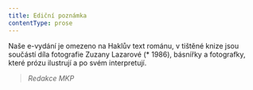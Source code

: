 ```yaml
---
title: Ediční poznámka
contentType: prose
---
```


<section>

Naše e-vydání je omezeno na Haklův text románu, v tištěné knize jsou součástí díla fotografie Zuzany Lazarové (\* 1986), básnířky a fotografky, které prózu ilustrují a po svém interpretují.

</section>

<section>

> _Redakce MKP_

</section>
